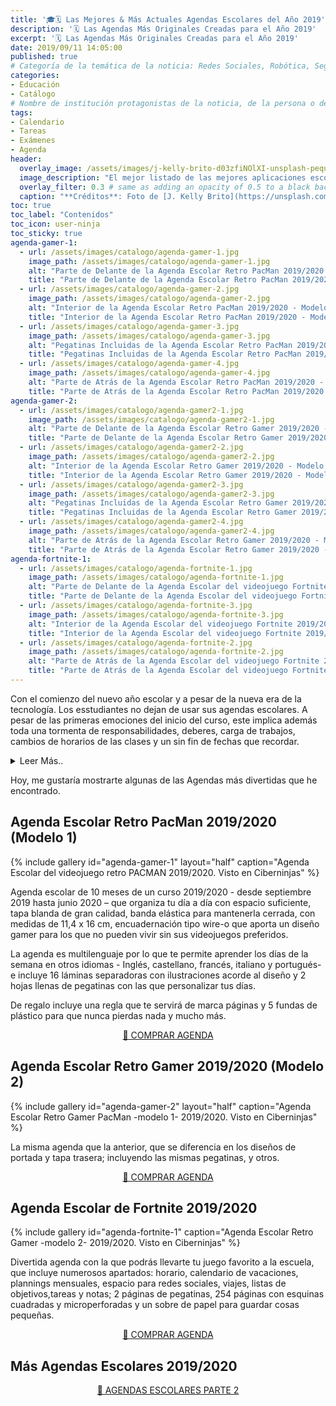 ```yaml
---
title: '🎓🗓 Las Mejores & Más Actuales Agendas Escolares del Año 2019'
description: '🗓 Las Agendas Más Originales Creadas para el Año 2019'
excerpt: '🗓 Las Agendas Más Originales Creadas para el Año 2019'
date: 2019/09/11 14:05:00
published: true
# Categoría de la temática de la noticia: Redes Sociales, Robótica, Seguridad Informática, Software, SDK Multiplataforma, Educación, Genética
categories:
- Educación
- Catálogo
# Nombre de institución protagonistas de la noticia, de la persona o del software, sistema o SDK.
tags:
- Calendario
- Tareas
- Exámenes
- Agenda
header:
  overlay_image: /assets/images/j-kelly-brito-d03zfiNOlXI-unsplash-peque.jpg
  image_description: "El mejor listado de las mejores aplicaciones escolares de seguimiento de tareas para el curso de 2019 | Ciberninjas"
  overlay_filter: 0.3 # same as adding an opacity of 0.5 to a black background
  caption: "**Créditos**: Foto de [J. Kelly Brito](https://unsplash.com/@hellokellybrito?utm_source=unsplash&utm_medium=referral&utm_content=creditCopyText) en [Unsplash](https://unsplash.com/collections/8610643/educacion?utm_source=unsplash&utm_medium=referral&utm_content=creditCopyText)"
toc: true
toc_label: "Contenidos"
toc_icon: user-ninja
toc_sticky: true
agenda-gamer-1:
  - url: /assets/images/catalogo/agenda-gamer-1.jpg
    image_path: /assets/images/catalogo/agenda-gamer-1.jpg
    alt: "Parte de Delante de la Agenda Escolar Retro PacMan 2019/2020 - Modelo 1 | Visto en Ciberninjas"
    title: "Parte de Delante de la Agenda Escolar Retro PacMan 2019/2020 - Modelo 1 | Visto en Ciberninjas"
  - url: /assets/images/catalogo/agenda-gamer-2.jpg
    image_path: /assets/images/catalogo/agenda-gamer-2.jpg
    alt: "Interior de la Agenda Escolar Retro PacMan 2019/2020 - Modelo 1 | Visto en Ciberninjas"
    title: "Interior de la Agenda Escolar Retro PacMan 2019/2020 - Modelo 1 | Visto en Ciberninjas"
  - url: /assets/images/catalogo/agenda-gamer-3.jpg
    image_path: /assets/images/catalogo/agenda-gamer-3.jpg
    alt: "Pegatinas Incluidas de la Agenda Escolar Retro PacMan 2019/2020 - Modelo 1 | Visto en Ciberninjas"
    title: "Pegatinas Incluidas de la Agenda Escolar Retro PacMan 2019/2020 - Modelo 1 | Visto en Ciberninjas"
  - url: /assets/images/catalogo/agenda-gamer-4.jpg
    image_path: /assets/images/catalogo/agenda-gamer-4.jpg
    alt: "Parte de Atrás de la Agenda Escolar Retro PacMan 2019/2020 - Modelo 1 | Visto en Ciberninjas"
    title: "Parte de Atrás de la Agenda Escolar Retro PacMan 2019/2020 - Modelo 1 | Visto en Ciberninjas"
agenda-gamer-2:
  - url: /assets/images/catalogo/agenda-gamer2-1.jpg
    image_path: /assets/images/catalogo/agenda-gamer2-1.jpg
    alt: "Parte de Delante de la Agenda Escolar Retro Gamer 2019/2020 - Modelo 2 | Visto en Ciberninjas"
    title: "Parte de Delante de la Agenda Escolar Retro Gamer 2019/2020 - Modelo 2 | Visto en Ciberninjas"
  - url: /assets/images/catalogo/agenda-gamer2-2.jpg
    image_path: /assets/images/catalogo/agenda-gamer2-2.jpg
    alt: "Interior de la Agenda Escolar Retro Gamer 2019/2020 - Modelo 2 | Visto en Ciberninjas"
    title: "Interior de la Agenda Escolar Retro Gamer 2019/2020 - Modelo 2 | Visto en Ciberninjas"
  - url: /assets/images/catalogo/agenda-gamer2-3.jpg
    image_path: /assets/images/catalogo/agenda-gamer2-3.jpg
    alt: "Pegatinas Incluidas de la Agenda Escolar Retro Gamer 2019/2020 - Modelo 2 | Visto en Ciberninjas"
    title: "Pegatinas Incluidas de la Agenda Escolar Retro Gamer 2019/2020 - Modelo 2 | Visto en Ciberninjas"
  - url: /assets/images/catalogo/agenda-gamer2-4.jpg
    image_path: /assets/images/catalogo/agenda-gamer2-4.jpg
    alt: "Parte de Atrás de la Agenda Escolar Retro Gamer 2019/2020 - Modelo 2 | Visto en Ciberninjas"
    title: "Parte de Atrás de la Agenda Escolar Retro Gamer 2019/2020 - Modelo 2 | Visto en Ciberninjas"
agenda-fortnite-1:
  - url: /assets/images/catalogo/agenda-fortnite-1.jpg
    image_path: /assets/images/catalogo/agenda-fortnite-1.jpg
    alt: "Parte de Delante de la Agenda Escolar del videojuego Fortnite 2019/2020 | Visto en Ciberninjas"
    title: "Parte de Delante de la Agenda Escolar del videojuego Fortnite 2019/2020 | Visto en Ciberninjas"
  - url: /assets/images/catalogo/agenda-fortnite-3.jpg
    image_path: /assets/images/catalogo/agenda-fortnite-3.jpg
    alt: "Interior de la Agenda Escolar del videojuego Fortnite 2019/2020 | Visto en Ciberninjas"
    title: "Interior de la Agenda Escolar del videojuego Fortnite 2019/2020 | Visto en Ciberninjas"
  - url: /assets/images/catalogo/agenda-fortnite-2.jpg
    image_path: /assets/images/catalogo/agenda-fortnite-2.jpg
    alt: "Parte de Atrás de la Agenda Escolar del videojuego Fortnite 2019/2020 | Visto en Ciberninjas"
    title: "Parte de Atrás de la Agenda Escolar del videojuego Fortnite 2019/2020 | Visto en Ciberninjas"
---
```


Con el comienzo del nuevo año escolar y a pesar de la nueva era de la tecnología. Los esstudiantes no dejan de usar sus agendas escolares. A pesar de las primeras emociones del inicio del curso, este implica además toda una tormenta de responsabilidades, deberes, carga de trabajos, cambios de horarios de las clases y un sin fin de fechas que recordar.

<details>
<summary>Leer Más..</summary>
<br/>
<p>Si has iniciado el año escolar, bien seas **estudiante** (escolar, universitario o de formación profesional) o **educador** (profesor, maestro, instructor, pedagogo o catedrático) con toda seguridad vas a necesitar una agenda con la que mantener tu día a día ordenado.</p>
<p>Dentro de las agendas escolares existen una amplia gama de opciones desde más sencillas hasta diarios de lujo que incluyen mucho más que simples hojas para notas; adjuntando a la Agenda simpáticas pegatinas y separadores o marcadores divertidos en relación a una temática concreta.</p>
<p>Estas agendas a pesar de estar centradas en el ciclo de vida del Año Escolar o Universitario; perfectamente pueden ser usadas en tu vida diaria, el trabajo o cualquier otra actividad que desees controlar a diario.</p>
</details>

Hoy, me gustaría mostrarte algunas de las Agendas más divertidas que he encontrado.

## Agenda Escolar Retro PacMan 2019/2020 (Modelo 1)

{% include gallery id="agenda-gamer-1" layout="half" caption="Agenda Escolar del videojuego retro PACMAN 2019/2020. Visto en Ciberninjas" %}

Agenda escolar de 10 meses de un curso 2019/2020 - desde septiembre 2019 hasta junio 2020 – que organiza tu día a día con espacio suficiente, tapa blanda de gran calidad, banda elástica para mantenerla cerrada, con medidas de 11,4 x 16 cm, encuadernación tipo wire-o que aporta un diseño gamer para los que no pueden vivir sin sus videojuegos preferidos.

La agenda es multilenguaje por lo que te permite aprender los días de la semana en otros idiomas - Inglés, castellano, francés, italiano y portugués- e incluye 16 láminas separadoras con ilustraciones acorde al diseño y 2 hojas llenas de pegatinas con las que personalizar tus días.

De regalo incluye una regla que te servirá de marca páginas y 5 fundas de plástico para que nunca pierdas nada y mucho más.

<center><a href="https://amzn.to/2I2bwrx" class="btn btn--warning btn--large" title="Comprar La Agenda Exclusiva de Fortnite del Curso Escolar 2019/2020 | Ciberninjas">📖 COMPRAR AGENDA</a></center>

## Agenda Escolar Retro Gamer 2019/2020 (Modelo 2)

{% include gallery id="agenda-gamer-2" layout="half" caption="Agenda Escolar Retro Gamer PacMan -modelo 1- 2019/2020. Visto en Ciberninjas" %}

La misma agenda que la anterior, que se diferencia en los diseños de portada y tapa trasera; incluyendo las mismas pegatinas, y otros.

<center><a href="https://amzn.to/2NaSKSQ" class="btn btn--warning btn--large" title="Comprar La Agenda Exclusiva de Fortnite del Curso Escolar 2019/2020 | Ciberninjas">📖 COMPRAR AGENDA</a></center>

## Agenda Escolar de Fortnite 2019/2020

{% include gallery id="agenda-fortnite-1" caption="Agenda Escolar Retro Gamer -modelo 2- 2019/2020. Visto en Ciberninjas" %}

Divertida agenda con la que podrás llevarte tu juego favorito a la escuela, que incluye numerosos apartados: horario, calendario de vacaciones, plannings mensuales, espacio para redes sociales, viajes, listas de objetivos,tareas y notas; 2 páginas de pegatinas, 254 páginas con esquinas cuadradas y microperforadas y un sobre de papel para guardar cosas pequeñas.

<center><a href="https://amzn.to/34EykHq" class="btn btn--warning btn--large" title="Comprar La Agenda Exclusiva de Fortnite del Curso Escolar 2019/2020 /| Ciberninjas">📖 COMPRAR AGENDA</a></center>

## Más Agendas Escolares 2019/2020

<center><a href="/las-mejores-agendas-escolares-2019-2/" class="btn btn--success btn--large" title="Ver La Segunda Parte de la Publicación de Las Mejores Agendas Escolares Exclusivas del Curso Escolar 2019/2020 | Ciberninjas">📖 AGENDAS ESCOLARES PARTE 2</a></center>